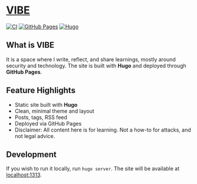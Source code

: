 # [VIBE](https://vksundararajan.github.io/VIBE/)

[![CI](https://github.com/vksundararajan/VIBE/actions/workflows/publish.yml/badge.svg)](https://github.com/vksundararajan/VIBE/actions/workflows/publish.yml) [![GitHub Pages](https://img.shields.io/badge/Site-Live-gold?logo=github&logoColor=white)](https://vksundararajan.github.io/VIBE/) [![Hugo](https://img.shields.io/badge/Hugo-Extended-C0C0C0?logo=hugo&logoColor=white)](https://gohugo.io/)

## What is VIBE
  
It is a space where I write, reflect, and share learnings, mostly around security and technology. The site is built with **Hugo** and deployed through **GitHub Pages**.

## Feature Highlights

- Static site built with **Hugo**  
- Clean, minimal theme and layout  
- Posts, tags, RSS feed  
- Deployed via GitHub Pages  
- Disclaimer: All content here is for learning. Not a how-to for attacks, and not legal advice.

## Development

If you wish to run it locally, run `hugo server`. The site will be available at [localhost:1313](http://localhost:1313). 
